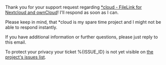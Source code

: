 <!--
Copyright (C) 2020 Johannes Endres

SPDX-License-Identifier: MIT
-->

Thank you for your support request regarding [*cloud - FileLink for Nextcloud and ownCloud](https://gitlab.com/joendres/filelink-nextcloud)! I'll respond as soon as I can.

Please keep in mind, that *cloud is my spare time project and I might not be able to respond instantly.

If you have additional information or further questions, please just reply to this email.

To protect your privacy your ticket %{ISSUE_ID} is not yet visible on [the project's issues list](https://gitlab.com/joendres/filelink-nextcloud/-/boards).